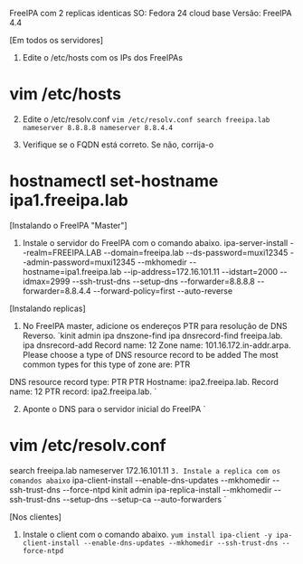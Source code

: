 FreeIPA com 2 replicas identicas
SO: Fedora 24 cloud base
Versão: FreeIPA 4.4

[Em todos os servidores]
1. Edite o /etc/hosts com os IPs dos FreeIPAs
# vim /etc/hosts

2. Edite o /etc/resolv.conf
`
vim /etc/resolv.conf
search freeipa.lab
nameserver 8.8.8.8
nameserver 8.8.4.4
`

3. Verifique se o FQDN está correto. Se não, corrija-o
# hostnamectl set-hostname ipa1.freeipa.lab

[Instalando o FreeIPA "Master"]
1. Instale o servidor do FreeIPA com o comando abaixo.
ipa-server-install --realm=FREEIPA.LAB --domain=freeipa.lab --ds-password=muxi12345 --admin-password=muxi12345 --mkhomedir --hostname=ipa1.freeipa.lab --ip-address=172.16.101.11 --idstart=2000 --idmax=2999 --ssh-trust-dns --setup-dns --forwarder=8.8.8.8 --forwarder=8.8.4.4 --forward-policy=first --auto-reverse

[Instalando replicas]
1. No FreeIPA master, adicione os endereços PTR para resolução de DNS Reverso.
`kinit admin
ipa dnszone-find
ipa dnsrecord-find freeipa.lab.
ipa dnsrecord-add 
Record name: 12
Zone name: 101.16.172.in-addr.arpa.
Please choose a type of DNS resource record to be added
The most common types for this type of zone are: PTR

DNS resource record type: PTR
PTR Hostname: ipa2.freeipa.lab.
  Record name: 12
    PTR record: ipa2.freeipa.lab.
`

2. Aponte o DNS para o servidor inicial do FreeIPA
`
# vim /etc/resolv.conf
search freeipa.lab
nameserver 172.16.101.11
`
3. Instale a replica com os comandos abaixo
`
ipa-client-install --enable-dns-updates --mkhomedir --ssh-trust-dns --force-ntpd
kinit admin
ipa-replica-install --mkhomedir --ssh-trust-dns --setup-dns --setup-ca --auto-forwarders
`

[Nos clientes]
1. Instale o client com o comando abaixo.
`
yum install ipa-client -y
ipa-client-install --enable-dns-updates --mkhomedir --ssh-trust-dns --force-ntpd
`

